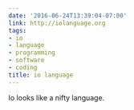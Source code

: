 ```yaml
---
date: '2016-06-24T13:39:04-07:00'
link: http://iolanguage.org
tags:
- io
- language
- programming
- software
- coding
title: io language
---
```


Io looks like a nifty language.
